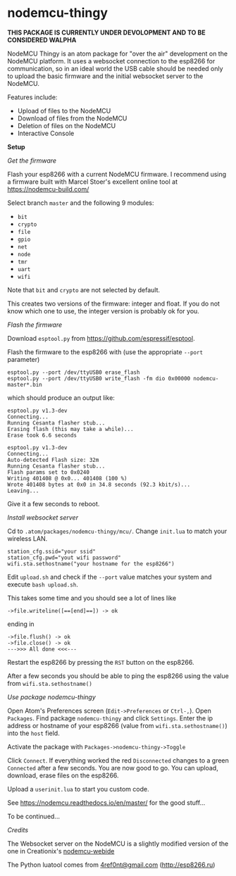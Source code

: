# nodemcu-thingy

**THIS PACKAGE IS CURRENTLY UNDER DEVOLOPMENT AND TO BE CONSIDERED WALPHA**

NodeMCU Thingy is an atom package for "over the air" development on the NodeMCU platform.
It uses a websocket connection to the esp8266 for communication, so in an ideal world the USB cable should
be needed only to upload the basic firmware and the initial websocket server to the NodeMCU.

Features include:

* Upload of files to the NodeMCU
* Download of files from the NodeMCU
* Deletion of files on the NodeMCU
* Interactive Console

**Setup**

*Get the firmware*

Flash your esp8266 with a current NodeMCU firmware. I recommend using a firmware built with Marcel Stoer's excellent online tool at  https://nodemcu-build.com/

Select branch ```master``` and the following 9 modules:
 * ```bit```
 * ```crypto```
 * ```file```
 * ```gpio```
 * ```net```
 * ```node```
 * ```tmr```
 * ```uart```
 * ```wifi```

Note that ```bit``` and ```crypto``` are not selected by default.

This creates two versions of the firmware: integer and float. If you do not know which one to use, the integer version is probably ok for you.

*Flash the firmware*

Download ```esptool.py``` from https://github.com/espressif/esptool.

Flash the firmware to the esp8266 with (use the appropriate ```--port``` parameter)
```
esptool.py --port /dev/ttyUSB0 erase_flash
esptool.py --port /dev/ttyUSB0 write_flash -fm dio 0x00000 nodemcu-master*.bin
```

which should produce an output like:

```
esptool.py v1.3-dev
Connecting...
Running Cesanta flasher stub...
Erasing flash (this may take a while)...
Erase took 6.6 seconds

esptool.py v1.3-dev
Connecting...
Auto-detected Flash size: 32m
Running Cesanta flasher stub...
Flash params set to 0x0240
Writing 401408 @ 0x0... 401408 (100 %)
Wrote 401408 bytes at 0x0 in 34.8 seconds (92.3 kbit/s)...
Leaving...
```
Give it a few seconds to reboot.


*Install websocket server*

Cd to ```.atom/packages/nodemcu-thingy/mcu/```.
Change ```init.lua``` to match your wireless LAN.

```
station_cfg.ssid="your ssid"
station_cfg.pwd="yout wifi password"
wifi.sta.sethostname("your hostname for the esp8266")
```
Edit ```upload.sh``` and check if the ```--port``` value matches your system and execute ```bash upload.sh```.

This takes some time and you should see a lot of lines like
```
->file.writeline([==[end]==]) -> ok
```
ending in
```
->file.flush() -> ok
->file.close() -> ok
--->>> All done <<<---
```
Restart the esp8266 by pressing the ```RST``` button on the esp8266.

After a few seconds you should be able to ping the esp8266 using the value from ```wifi.sta.sethostname()```

*Use package nodemcu-thingy*

Open Atom's Preferences screen (```Edit->Preferences``` or ```Ctrl-,```). Open ```Packages```. Find package ```nodemcu-thingy``` and click ```Settings```.
Enter the ip address or hostname of your esp8266 (value from ```wifi.sta.sethostname()```) into the ```host``` field.

Activate the package with ```Packages->nodemcu-thingy->Toggle```

Click ```Connect```.
If everything worked the red ```Disconnected``` changes to a green ```Connected``` after a few seconds.
You are now good to go.
You can upload, download, erase files on the esp8266.

Upload a ```userinit.lua``` to start you custom code.

See https://nodemcu.readthedocs.io/en/master/ for the good stuff...


To be continued...









*Credits*

The Websocket server on the NodeMCU is a slightly modified version of the one in Creationix's
[nodemcu-webide](https://github.com/creationix/nodemcu-webide)

The Python luatool comes from 4ref0nt@gmail.com  (http://esp8266.ru)
